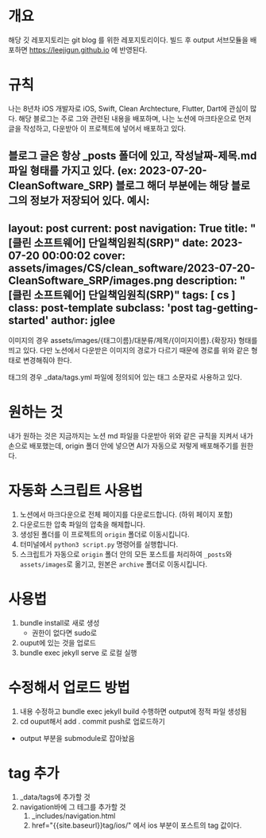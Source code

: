 
# 개요
해당 깃 레포지토리는 git blog 를 위한 레포지토리이다.
빌드 후 output 서브모듈을 배포하면 https://leejigun.github.io 에 반영된다.

# 규칙
나는 8년차 iOS 개발자로 iOS, Swift, Clean Archtecture, Flutter, Dart에 관심이 많다.
해당 블로그는 주로 그와 관련된 내용을 배포하며, 나는 노션에 마크타운으로 먼저 글을 작성하고, 다운받아 이 프로젝트에 넣어서 배포하고 있다.

블로그 글은 항상 _posts 폴더에 있고, 작성날짜-제목.md 파일 형태를 가지고 있다. (ex: 2023-07-20-CleanSoftware_SRP)
블로그 해더 부분에는 해당 블로그의 정보가 저장되어 있다.
예시: 
---
layout: post
current: post
navigation: True
title:  "[클린 소프트웨어] 단일책임원칙(SRP)"
date:   2023-07-20 00:00:02
cover: assets/images/CS/clean_software/2023-07-20-CleanSoftware_SRP/images.png
description: "[클린 소프트웨어] 단일책임원칙(SRP)"
tags: [ cs ]
class: post-template
subclass: 'post tag-getting-started'
author: jglee
---

이미지의 경우 assets/images/{태그이름}/대분류/제목/{이미지이름}.{확장자} 형태를 띄고 있다.
다만 노션에서 다운받은 이미지의 경로가 다르기 때문에 경로를 위와 같은 형태로 변경해줘야 한다.

태그의 경우 _data/tags.yml 파일에 정의되어 있는 태그 소문자로 사용하고 있다.

# 원하는 것
내가 원하는 것은 지금까지는 노션 md 파일을 다운받아 위와 같은 규칙을 지켜서 내가 손으로 배포했는데, origin 폴더 안에 넣으면 AI가 자동으로 저렇게 배포해주기를 원한다.

# 자동화 스크립트 사용법
1. 노션에서 마크다운으로 전체 페이지를 다운로드합니다. (하위 페이지 포함)
2. 다운로드한 압축 파일의 압축을 해제합니다.
3. 생성된 폴더를 이 프로젝트의 `origin` 폴더로 이동시킵니다.
4. 터미널에서 `python3 script.py` 명령어를 실행합니다.
5. 스크립트가 자동으로 `origin` 폴더 안의 모든 포스트를 처리하여 `_posts`와 `assets/images`로 옮기고, 원본은 `archive` 폴더로 이동시킵니다.

# 사용법
1. bundle install로 새로 생성
    * 권한이 없다면 sudo로
2. ouput에 있는 것을 업로드
3. bundle exec jekyll serve 로 로컬 실행

# 수정해서 업로드 방법
1. 내용 수정하고 bundle exec jekyll build 수행하면 output에 정적 파일 생성됨
2. cd ouput해서 add . commit push로 업로드하기
* output 부분을 submodule로 잡아놨음

# tag 추가
1. _data/tags에 추가할 것
2. navigation바에 그 테그를 추가할 것
   1. _includes/navigation.html
   2. href="{{site.baseurl}}tag/ios/" 에서 ios 부분이 포스트의 tag 값이다.